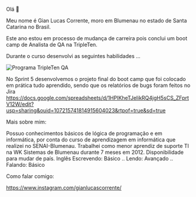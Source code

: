 Olá 👋

Meu nome é Gian Lucas Corrente, moro em Blumenau no estado de Santa Catarina no Brasil.

Este ano estou em processo de mudança de carreira pois conclui um boot camp de Analista de QA na TripleTen.

Durante o curso desenvolvi as seguintes habilidades ...

![Programa TripleTen QA](https://github.com/Gian-Lucas/Gian-Lucas/assets/168639413/df25f020-d3fe-4ed7-aebb-04e12fc601c3)

No Sprint 5 desenvolvemos o projeto final do boot camp que foi colocado em prática tudo aprendido, sendo que os relatórios de bugs foram feitos no Jira
https://docs.google.com/spreadsheets/d/1HPIKheTJelikRQ4jgH5sCS_ZFprtV12W/edit?usp=sharing&ouid=107215741814915604023&rtpof=true&sd=true

Mais sobre mim:

Possuo conhecimentos básicos de lógica de programação e em informática, por conta do curso de aprendizagem em informática que realizei no SENAI-Blumenau.
Trabalhei como menor aprendiz de suporte TI na WK Sistemas de Blumenau durante 7 meses em 2012.
Disponibilidade para mudar de país.
Inglês Escrevendo: Básico .. Lendo: Avançado .. Falando: Básico

Como falar comigo:

https://www.instagram.com/gianlucascorrente/
